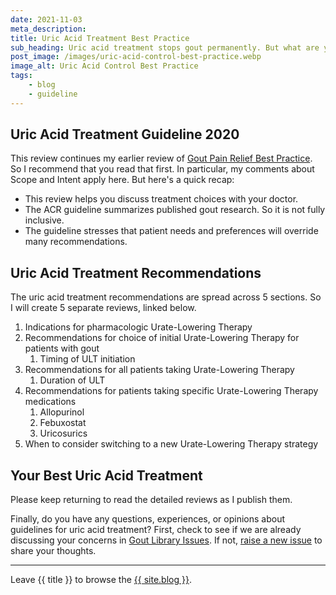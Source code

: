 ```yaml
---
date: 2021-11-03
meta_description: 
title: Uric Acid Treatment Best Practice
sub_heading: Uric acid treatment stops gout permanently. But what are your choices? See the best ways to control urate with your doctor.
post_image: /images/uric-acid-control-best-practice.webp
image_alt: Uric Acid Control Best Practice
tags:
    - blog
    - guideline
---
```


## Uric Acid Treatment Guideline 2020

This review continues my earlier review of <a href="blog/gout-pain-relief-best-practice">Gout Pain Relief Best Practice</a>. So I recommend that you read that first. In particular, my comments about Scope and Intent apply here. But here's a quick recap:

- This review helps you discuss treatment choices with your doctor.
- The ACR guideline summarizes published gout research. So it is not fully inclusive.
- The guideline stresses that patient needs and preferences will override many recommendations.

## Uric Acid Treatment Recommendations

The uric acid treatment recommendations are spread across 5 sections. So I will create 5 separate reviews, linked below.

1. Indications for pharmacologic Urate-Lowering Therapy
2. Recommendations for choice of initial Urate-Lowering Therapy for patients with gout
    1. Timing of ULT initiation
3. Recommendations for all patients taking Urate-Lowering Therapy
    1. Duration of ULT
4. Recommendations for patients taking specific Urate-Lowering Therapy medications
    1. Allopurinol
    2. Febuxostat
    3. Uricosurics
5. When to consider switching to a new Urate-Lowering Therapy strategy

## Your Best Uric Acid Treatment

Please keep returning to read the detailed reviews as I publish them.

Finally, do you have any questions, experiences, or opinions about guidelines for uric acid treatment? First, check to see if we are already discussing your concerns in <a href="https://github.com/kct2020/goutpal-info-11ty/issues">Gout Library Issues</a>. If not, <a href="https://github.com/kct2020/goutpal-info-11ty/issues/new/choose">raise a new issue</a> to share your thoughts.


***

Leave {{ title }} to browse the <a href="/blog">{{ site.blog }}</a>.
